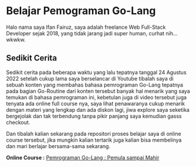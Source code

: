 # Belajar Pemograman Go-Lang

Halo nama saya Ifan Fairuz, saya adalah freelance Web Full-Stack Developer sejak 2018, yang tidak jarang jadi super human, curhat nih... wkwkw.

## Sedikit Cerita

Sedikit cerita pada beberapa waktu yang lalu tepatnya tanggal 24 Agustus 2022 setelah cukup lama saya berselancar di Youtube tibalah saya di sebuah konten yang membahas bahasa pemrograman Go-Lang tepatnya pada bagian Go-Routine dari konten tersebut banyak hal menarik yang saya temukan di bahasa pemrograman ini, kebetulan juga di video tersebut juga tenyata ada online full course nya, saya lihat penawaranya cukup menarik dengan materi yang lengkap dan ada diskon lagi, jiwa explore saya seketika bergejolak dan tak terbendung tanpa pikir panjang saya kemudian gasss checkout.

Dan tibalah kalian sekarang pada repositori proses belajar saya di online course tersebut, jika mungkin kalian tertarik juga kalian bisa membelinya dan mari berlajar bersama-sama sekarang.

**Online Course :**
[Pemrograman Go-Lang : Pemula sampai Mahir](https://www.udemy.com/course/pemrograman-go-lang-pemula-sampai-mahir/)
